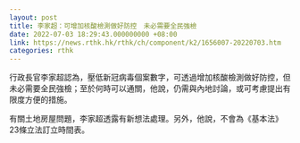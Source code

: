 ```yaml
---
layout: post
title: 李家超：可增加核酸檢測做好防控　未必需要全民強檢
date: 2022-07-03 18:29:43.000000000 +08:00
link: https://news.rthk.hk/rthk/ch/component/k2/1656007-20220703.htm
categories: rthk
---
```


行政長官李家超認為，壓低新冠病毒個案數字，可透過增加核酸檢測做好防控，但未必需要全民強檢；至於何時可以通關，他說，仍需與內地討論，或可考慮提出有限度方便的措施。

有關土地房屋問題，李家超透露有新想法處理。另外，他說，不會為《基本法》23條立法訂立時間表。
